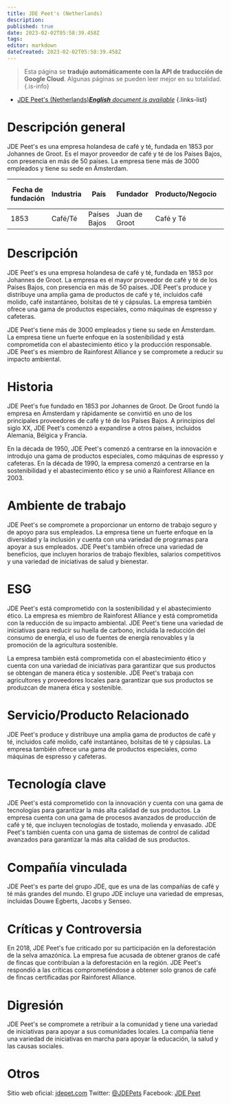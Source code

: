 ```yaml
---
title: JDE Peet's (Netherlands)
description: 
published: true
date: 2023-02-02T05:58:39.458Z
tags: 
editor: markdown
dateCreated: 2023-02-02T05:58:39.458Z
---
```


> Esta página se **tradujo automáticamente con la API de traducción de Google Cloud**.
Algunas páginas se pueden leer mejor en su totalidad.{.is-info}



- [JDE Peet's (Netherlands)***English** document is available*](/en/Knowledge-base/Dictionary/Company/jde-peet-s-netherlands)
{.links-list}


# Descripción general

JDE Peet's es una empresa holandesa de café y té, fundada en 1853 por Johannes de Groot. Es el mayor proveedor de café y té de los Países Bajos, con presencia en más de 50 países. La empresa tiene más de 3000 empleados y tiene su sede en Ámsterdam.

| Fecha de fundación | Industria | País | Fundador | Producto/Negocio | Número de empleados | Ubicación de la sede | Sitio web de la empresa |
| ------------------ | -------- | ------- | ------- | ---------------- | ------------------ | ------------------------------------- | --------------- |
| 1853 | Café/Té | Países Bajos | Juan de Groot | Café y Té | 3000+ | Ámsterdam | [jdepet.com](https://www.jdepet.com/) |

# Descripción

JDE Peet's es una empresa holandesa de café y té, fundada en 1853 por Johannes de Groot. La empresa es el mayor proveedor de café y té de los Países Bajos, con presencia en más de 50 países. JDE Peet's produce y distribuye una amplia gama de productos de café y té, incluidos café molido, café instantáneo, bolsitas de té y cápsulas. La empresa también ofrece una gama de productos especiales, como máquinas de espresso y cafeteras.

JDE Peet's tiene más de 3000 empleados y tiene su sede en Ámsterdam. La empresa tiene un fuerte enfoque en la sostenibilidad y está comprometida con el abastecimiento ético y la producción responsable. JDE Peet's es miembro de Rainforest Alliance y se compromete a reducir su impacto ambiental.

# Historia

JDE Peet's fue fundado en 1853 por Johannes de Groot. De Groot fundó la empresa en Ámsterdam y rápidamente se convirtió en uno de los principales proveedores de café y té de los Países Bajos. A principios del siglo XX, JDE Peet's comenzó a expandirse a otros países, incluidos Alemania, Bélgica y Francia.

En la década de 1950, JDE Peet's comenzó a centrarse en la innovación e introdujo una gama de productos especiales, como máquinas de espresso y cafeteras. En la década de 1990, la empresa comenzó a centrarse en la sostenibilidad y el abastecimiento ético y se unió a Rainforest Alliance en 2003.

# Ambiente de trabajo

JDE Peet's se compromete a proporcionar un entorno de trabajo seguro y de apoyo para sus empleados. La empresa tiene un fuerte enfoque en la diversidad y la inclusión y cuenta con una variedad de programas para apoyar a sus empleados. JDE Peet's también ofrece una variedad de beneficios, que incluyen horarios de trabajo flexibles, salarios competitivos y una variedad de iniciativas de salud y bienestar.

# ESG

JDE Peet's está comprometido con la sostenibilidad y el abastecimiento ético. La empresa es miembro de Rainforest Alliance y está comprometida con la reducción de su impacto ambiental. JDE Peet's tiene una variedad de iniciativas para reducir su huella de carbono, incluida la reducción del consumo de energía, el uso de fuentes de energía renovables y la promoción de la agricultura sostenible.

La empresa también está comprometida con el abastecimiento ético y cuenta con una variedad de iniciativas para garantizar que sus productos se obtengan de manera ética y sostenible. JDE Peet's trabaja con agricultores y proveedores locales para garantizar que sus productos se produzcan de manera ética y sostenible.

# Servicio/Producto Relacionado

JDE Peet's produce y distribuye una amplia gama de productos de café y té, incluidos café molido, café instantáneo, bolsitas de té y cápsulas. La empresa también ofrece una gama de productos especiales, como máquinas de espresso y cafeteras.

# Tecnología clave

JDE Peet's está comprometido con la innovación y cuenta con una gama de tecnologías para garantizar la más alta calidad de sus productos. La empresa cuenta con una gama de procesos avanzados de producción de café y té, que incluyen tecnologías de tostado, molienda y envasado. JDE Peet's también cuenta con una gama de sistemas de control de calidad avanzados para garantizar la más alta calidad de sus productos.

# Compañía vinculada

JDE Peet's es parte del grupo JDE, que es una de las compañías de café y té más grandes del mundo. El grupo JDE incluye una variedad de empresas, incluidas Douwe Egberts, Jacobs y Senseo.

# Críticas y Controversia

En 2018, JDE Peet's fue criticado por su participación en la deforestación de la selva amazónica. La empresa fue acusada de obtener granos de café de fincas que contribuían a la deforestación en la región. JDE Peet's respondió a las críticas comprometiéndose a obtener solo granos de café de fincas certificadas por Rainforest Alliance.

# Digresión

JDE Peet's se compromete a retribuir a la comunidad y tiene una variedad de iniciativas para apoyar a sus comunidades locales. La compañía tiene una variedad de iniciativas en marcha para apoyar la educación, la salud y las causas sociales.

# Otros

Sitio web oficial: [jdepet.com](https://www.jdepet.com/)
Twitter: [@JDEPets](https://twitter.com/JDEPets)
Facebook: [JDE Peet](https://www.facebook.com/JDEPets)